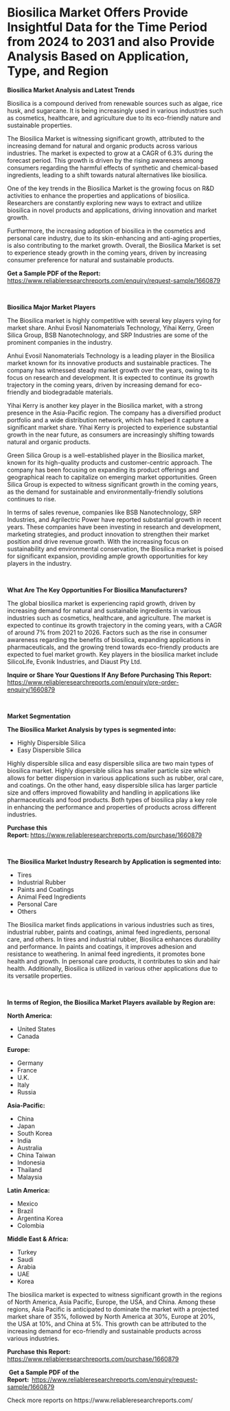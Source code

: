 <p><h1>Biosilica Market Offers Provide Insightful Data for the Time Period from 2024 to 2031 and also Provide Analysis Based on Application, Type, and Region</h1></p><p><strong>Biosilica Market Analysis and Latest Trends</strong></p>
<p><p>Biosilica is a compound derived from renewable sources such as algae, rice husk, and sugarcane. It is being increasingly used in various industries such as cosmetics, healthcare, and agriculture due to its eco-friendly nature and sustainable properties.</p><p>The Biosilica Market is witnessing significant growth, attributed to the increasing demand for natural and organic products across various industries. The market is expected to grow at a CAGR of 6.3% during the forecast period. This growth is driven by the rising awareness among consumers regarding the harmful effects of synthetic and chemical-based ingredients, leading to a shift towards natural alternatives like biosilica.</p><p>One of the key trends in the Biosilica Market is the growing focus on R&D activities to enhance the properties and applications of biosilica. Researchers are constantly exploring new ways to extract and utilize biosilica in novel products and applications, driving innovation and market growth.</p><p>Furthermore, the increasing adoption of biosilica in the cosmetics and personal care industry, due to its skin-enhancing and anti-aging properties, is also contributing to the market growth. Overall, the Biosilica Market is set to experience steady growth in the coming years, driven by increasing consumer preference for natural and sustainable products.</p></p>
<p><strong>Get a Sample PDF of the Report:&nbsp;</strong> <a href="https://www.reliableresearchreports.com/enquiry/request-sample/1660879">https://www.reliableresearchreports.com/enquiry/request-sample/1660879</a></p>
<p>&nbsp;</p>
<p><strong>Biosilica Major Market Players</strong></p>
<p><p>The Biosilica market is highly competitive with several key players vying for market share. Anhui Evosil Nanomaterials Technology, Yihai Kerry, Green Silica Group, BSB Nanotechnology, and SRP Industries are some of the prominent companies in the industry.</p><p>Anhui Evosil Nanomaterials Technology is a leading player in the Biosilica market known for its innovative products and sustainable practices. The company has witnessed steady market growth over the years, owing to its focus on research and development. It is expected to continue its growth trajectory in the coming years, driven by increasing demand for eco-friendly and biodegradable materials.</p><p>Yihai Kerry is another key player in the Biosilica market, with a strong presence in the Asia-Pacific region. The company has a diversified product portfolio and a wide distribution network, which has helped it capture a significant market share. Yihai Kerry is projected to experience substantial growth in the near future, as consumers are increasingly shifting towards natural and organic products.</p><p>Green Silica Group is a well-established player in the Biosilica market, known for its high-quality products and customer-centric approach. The company has been focusing on expanding its product offerings and geographical reach to capitalize on emerging market opportunities. Green Silica Group is expected to witness significant growth in the coming years, as the demand for sustainable and environmentally-friendly solutions continues to rise.</p><p>In terms of sales revenue, companies like BSB Nanotechnology, SRP Industries, and Agrilectric Power have reported substantial growth in recent years. These companies have been investing in research and development, marketing strategies, and product innovation to strengthen their market position and drive revenue growth. With the increasing focus on sustainability and environmental conservation, the Biosilica market is poised for significant expansion, providing ample growth opportunities for key players in the industry.</p></p>
<p>&nbsp;</p>
<p><strong>What Are The Key Opportunities For Biosilica Manufacturers?</strong></p>
<p><p>The global biosilica market is experiencing rapid growth, driven by increasing demand for natural and sustainable ingredients in various industries such as cosmetics, healthcare, and agriculture. The market is expected to continue its growth trajectory in the coming years, with a CAGR of around 7% from 2021 to 2026. Factors such as the rise in consumer awareness regarding the benefits of biosilica, expanding applications in pharmaceuticals, and the growing trend towards eco-friendly products are expected to fuel market growth. Key players in the biosilica market include SilicoLife, Evonik Industries, and Diaust Pty Ltd.</p></p>
<p><strong>Inquire or Share Your Questions If Any Before Purchasing This Report:</strong> <a href="https://www.reliableresearchreports.com/enquiry/pre-order-enquiry/1660879">https://www.reliableresearchreports.com/enquiry/pre-order-enquiry/1660879</a></p>
<p>&nbsp;</p>
<p><strong>Market Segmentation</strong></p>
<p><strong>The Biosilica Market Analysis by types is segmented into:</strong></p>
<p><ul><li>Highly Dispersible Silica</li><li>Easy Dispersible Silica</li></ul></p>
<p><p>Highly dispersible silica and easy dispersible silica are two main types of biosilica market. Highly dispersible silica has smaller particle size which allows for better dispersion in various applications such as rubber, oral care, and coatings. On the other hand, easy dispersible silica has larger particle size and offers improved flowability and handling in applications like pharmaceuticals and food products. Both types of biosilica play a key role in enhancing the performance and properties of products across different industries.</p></p>
<p><strong>Purchase this Report:&nbsp;</strong><a href="https://www.reliableresearchreports.com/purchase/1660879">https://www.reliableresearchreports.com/purchase/1660879</a></p>
<p>&nbsp;</p>
<p><strong>The Biosilica Market Industry Research by Application is segmented into:</strong></p>
<p><ul><li>Tires</li><li>Industrial Rubber</li><li>Paints and Coatings</li><li>Animal Feed Ingredients</li><li>Personal Care</li><li>Others</li></ul></p>
<p><p>The Biosilica market finds applications in various industries such as tires, industrial rubber, paints and coatings, animal feed ingredients, personal care, and others. In tires and industrial rubber, Biosilica enhances durability and performance. In paints and coatings, it improves adhesion and resistance to weathering. In animal feed ingredients, it promotes bone health and growth. In personal care products, it contributes to skin and hair health. Additionally, Biosilica is utilized in various other applications due to its versatile properties.</p></p>
<p>&nbsp;</p>
<p><strong>In terms of Region, the Biosilica Market Players available by Region are:</strong></p>
<p>
    <p> <strong> North America: </strong>
        <ul>
            <li>United States</li>
            <li>Canada</li>
        </ul>
        </p> 
    <p> <strong> Europe: </strong>
        <ul>
            <li>Germany</li>
            <li>France</li>
            <li>U.K.</li>
            <li>Italy</li>
            <li>Russia</li>
        </ul>
        </p> 
    <p> <strong> Asia-Pacific: </strong>
        <ul>
            <li>China</li>
            <li>Japan</li>
            <li>South Korea</li>
            <li>India</li>
            <li>Australia</li>
            <li>China Taiwan</li>
            <li>Indonesia</li>
            <li>Thailand</li>
            <li>Malaysia</li>
        </ul>
        </p> 
    <p> <strong> Latin America: </strong>
        <ul>
            <li>Mexico</li>
            <li>Brazil</li>
            <li>Argentina Korea</li>
            <li>Colombia</li>
        </ul>
        </p> 
    <p> <strong> Middle East & Africa: </strong>
        <ul>
            <li>Turkey</li>
            <li>Saudi</li>
            <li>Arabia</li>
            <li>UAE</li>
            <li>Korea</li>
        </ul>
    </p>
    </p>
<p><p>The biosilica market is expected to witness significant growth in the regions of North America, Asia Pacific, Europe, the USA, and China. Among these regions, Asia Pacific is anticipated to dominate the market with a projected market share of 35%, followed by North America at 30%, Europe at 20%, the USA at 10%, and China at 5%. This growth can be attributed to the increasing demand for eco-friendly and sustainable products across various industries.</p></p>
<p><strong>Purchase this Report: </strong><a href="https://www.reliableresearchreports.com/purchase/1660879">https://www.reliableresearchreports.com/purchase/1660879</a></p>
<p>&nbsp;<strong>Get a Sample PDF of the Report:&nbsp;&nbsp;</strong><a href="https://www.reliableresearchreports.com/enquiry/request-sample/1660879">https://www.reliableresearchreports.com/enquiry/request-sample/1660879</a></p>
<p><strong></strong></p>
<p>Check more reports on https://www.reliableresearchreports.com/</p>
